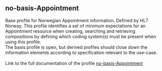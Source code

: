 ## no-basis-Appointment
Base profile for Norwegian Appointment information. Defined by HL7 Norway. This profile identifies a set of minimum expectations for an Appointment resource when creating, 
searching and retrieving compositions by defining which coding system(s) must be present when using this profile.<br>
The basis profile is open, but derived profiles should close down the information elements according to specification relevant to the use-case.<br><br> Link to the full documentation of the profile [no-basis-Appointment](StructureDefintion/no-basis-Appointment.StructureDefinition.xml)

